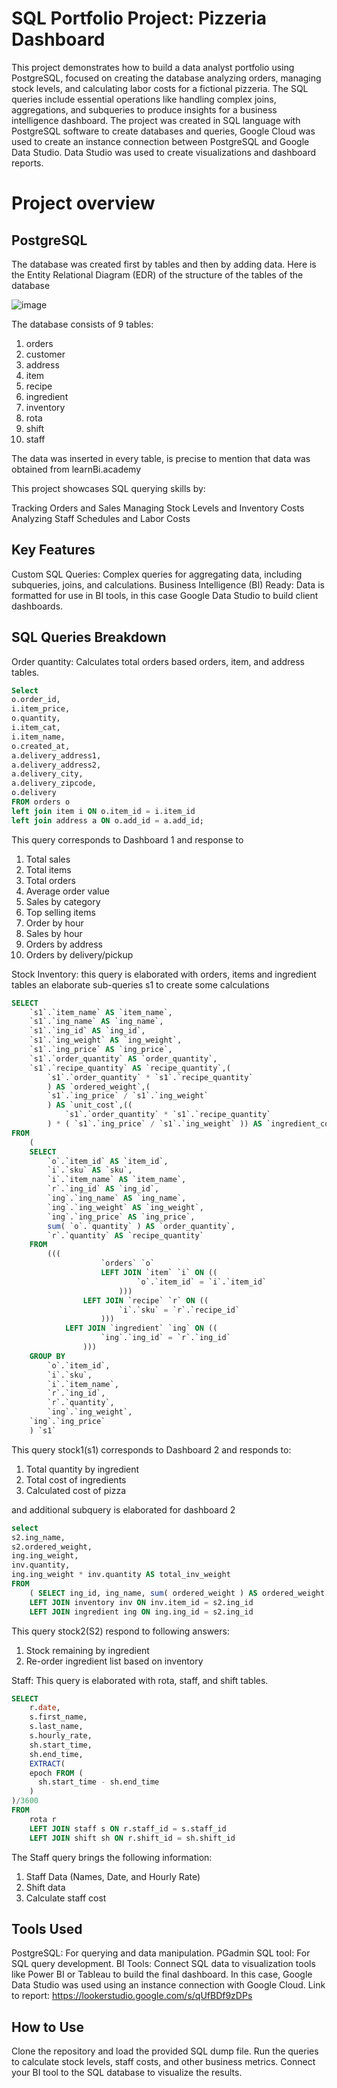 # SQL Portfolio Project: Pizzeria Dashboard

This project demonstrates how to build a data analyst portfolio using PostgreSQL, focused on creating the database analyzing orders, managing stock levels, and calculating labor costs for a fictional pizzeria. 
The SQL queries include essential operations like handling complex joins, aggregations, and subqueries to produce insights for a business intelligence dashboard.
The project was created in SQL language with PostgreSQL software to create databases and queries, Google Cloud was used to create an instance connection between PostgreSQL and Google Data Studio. 
Data Studio was used to create visualizations and dashboard reports.

# Project overview

## PostgreSQL

The database was created first by tables and then by adding data. Here is the Entity Relational Diagram (EDR) of the structure of the tables of the database 

![image](https://github.com/user-attachments/assets/59062cac-1616-445d-8072-fcc6bc95cd57)

The database consists of 9 tables:
1. orders
2. customer
3. address
4. item
5. recipe
6. ingredient
7. inventory
8. rota
9. shift
10. staff

The data was inserted in every table, is precise to mention that data was obtained from learnBi.academy

This project showcases SQL querying skills by:

Tracking Orders and Sales
Managing Stock Levels and Inventory Costs
Analyzing Staff Schedules and Labor Costs

## Key Features

Custom SQL Queries: Complex queries for aggregating data, including subqueries, joins, and calculations.
Business Intelligence (BI) Ready: Data is formatted for use in BI tools, in this case Google Data Studio to build client dashboards.

## SQL Queries Breakdown

Order quantity: Calculates total orders based orders, item, and address tables.

```sql
Select
o.order_id,
i.item_price,
o.quantity,
i.item_cat,
i.item_name,
o.created_at,
a.delivery_address1,
a.delivery_address2,
a.delivery_city,
a.delivery_zipcode,
o.delivery
FROM orders o
left join item i ON o.item_id = i.item_id
left join address a ON o.add_id = a.add_id;
```
This query corresponds to Dashboard 1 and response to 

1. Total sales
2. Total items
3. Total orders
4. Average order value
5. Sales by category
6. Top selling items
7. Order by hour
8. Sales by hour
9. Orders by address
10. Orders by delivery/pickup

Stock Inventory: this query is elaborated with orders, items and ingredient tables an elaborate sub-queries s1 to create some calculations

```sql
SELECT
	`s1`.`item_name` AS `item_name`,
	`s1`.`ing_name` AS `ing_name`,
	`s1`.`ing_id` AS `ing_id`,
	`s1`.`ing_weight` AS `ing_weight`,
	`s1`.`ing_price` AS `ing_price`,
	`s1`.`order_quantity` AS `order_quantity`,
	`s1`.`recipe_quantity` AS `recipe_quantity`,(
		`s1`.`order_quantity` * `s1`.`recipe_quantity` 
		) AS `ordered_weight`,(
		`s1`.`ing_price` / `s1`.`ing_weight` 
		) AS `unit_cost`,((
			`s1`.`order_quantity` * `s1`.`recipe_quantity` 
		) * ( `s1`.`ing_price` / `s1`.`ing_weight` )) AS `ingredient_cost` 
FROM
	(
	SELECT
		`o`.`item_id` AS `item_id`,
		`i`.`sku` AS `sku`,
		`i`.`item_name` AS `item_name`,
		`r`.`ing_id` AS `ing_id`,
		`ing`.`ing_name` AS `ing_name`,
		`ing`.`ing_weight` AS `ing_weight`,
		`ing`.`ing_price` AS `ing_price`,
		sum( `o`.`quantity` ) AS `order_quantity`,
		`r`.`quantity` AS `recipe_quantity` 
	FROM
		(((
					`orders` `o`
					LEFT JOIN `item` `i` ON ((
							`o`.`item_id` = `i`.`item_id` 
						)))
				LEFT JOIN `recipe` `r` ON ((
						`i`.`sku` = `r`.`recipe_id` 
					)))
			LEFT JOIN `ingredient` `ing` ON ((
					`ing`.`ing_id` = `r`.`ing_id` 
				))) 
	GROUP BY
		`o`.`item_id`,
		`i`.`sku`,
		`i`.`item_name`,
		`r`.`ing_id`,
		`r`.`quantity`,
		`ing`.`ing_weight`,
	`ing`.`ing_price` 
	) `s1`
```

This query stock1(s1) corresponds to Dashboard 2 and responds to:

1. Total quantity by ingredient
2. Total cost of ingredients
3. Calculated cost of pizza

and additional subquery is elaborated for dashboard 2

```SQL
select
s2.ing_name,
s2.ordered_weight,
ing.ing_weight,
inv.quantity,
ing.ing_weight * inv.quantity AS total_inv_weight 
FROM
	( SELECT ing_id, ing_name, sum( ordered_weight ) AS ordered_weight FROM stock1 GROUP BY ing_name, ing_id ) s2
	LEFT JOIN inventory inv ON inv.item_id = s2.ing_id
	LEFT JOIN ingredient ing ON ing.ing_id = s2.ing_id
```
This query stock2(S2) respond to following answers:

1. Stock remaining by ingredient
2. Re-order ingredient list based on inventory 

Staff: This query is elaborated with rota, staff, and shift tables.

```sql
SELECT
	r.date,
	s.first_name,
	s.last_name,
	s.hourly_rate,
	sh.start_time,
	sh.end_time,
	EXTRACT(
    epoch FROM (
      sh.start_time - sh.end_time
    )
)/3600
FROM
	rota r
	LEFT JOIN staff s ON r.staff_id = s.staff_id
	LEFT JOIN shift sh ON r.shift_id = sh.shift_id
```
The Staff query brings the following information:

1. Staff Data (Names, Date, and Hourly Rate)
2. Shift data
3.  Calculate staff cost

## Tools Used
PostgreSQL: For querying and data manipulation.
PGadmin SQL tool: For SQL query development.
BI Tools: Connect SQL data to visualization tools like Power BI or Tableau to build the final dashboard. In this case, Google Data Studio was used using an instance connection with Google Cloud. 
Link to report: https://lookerstudio.google.com/s/qUfBDf9zDPs

## How to Use
Clone the repository and load the provided SQL dump file.
Run the queries to calculate stock levels, staff costs, and other business metrics.
Connect your BI tool to the SQL database to visualize the results.



